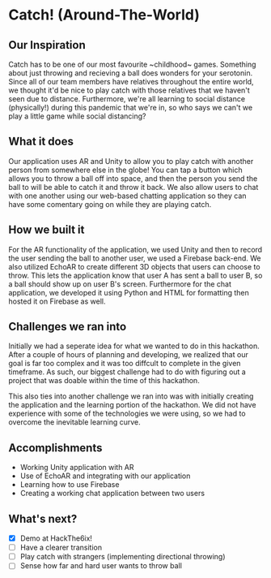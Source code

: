 # Catch! (Around-The-World)

## Our Inspiration

Catch has to be one of our most favourite ~childhood~ games. Something about just throwing and recieving a ball does wonders for your serotonin. Since all of our team members have relatives throughout the entire world, we thought it'd be nice to play catch with those relatives that we haven't seen due to distance. Furthermore, we're all learning to social distance (physically!) during this pandemic that we're in, so who says we can't we play a little game while social distancing?

## What it does

Our application uses AR and Unity to allow you to play catch with another person from somewhere else in the globe! You can tap a button which allows you to throw a ball off into space, and then the person you send the ball to will be able to catch it and throw it back. We also allow users to chat with one another using our web-based chatting application so they can have some comentary going on while they are playing catch.

## How we built it

For the AR functionality of the application, we used Unity and then to record the user sending the ball to another user, we used a Firebase back-end. We also utilized EchoAR to create different 3D objects that users can choose to throw. This lets the application know that user A has sent a ball to user B, so a ball should show up on user B's screen. Furthermore for the chat application, we developed it using Python and HTML for formatting then hosted it on Firebase as well.

## Challenges we ran into

Initially we had a seperate idea for what we wanted to do in this hackathon. After a couple of hours of planning and developing, we realized that our goal is far too complex and it was too diffcult to complete in the given timeframe. As such, our biggest challenge had to do with figuring out a project that was doable within the time of this hackathon.

This also ties into another challenge we ran into was with initially creating the application and the learning portion of the hackathon. We did not have experience with some of the technologies we were using, so we had to overcome the inevitable learning curve. 

## Accomplishments

* Working Unity application with AR
* Use of EchoAR and integrating with our application
* Learning how to use Firebase
* Creating a working chat application between two users

## What's next?

- [x] Demo at HackThe6ix!
- [ ] Have a clearer transition
- [ ] Play catch with strangers (implementing directional throwing)
- [ ] Sense how far and hard user wants to throw ball